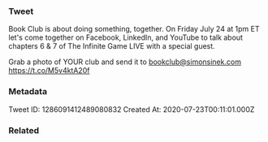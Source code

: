 ### Tweet
Book Club is about doing something, together. On Friday July 24 at 1pm ET let's come together on Facebook, LinkedIn, and YouTube to talk about chapters 6 &amp; 7 of The Infinite Game LIVE with a special guest. 

Grab a photo of YOUR club and send it to bookclub@simonsinek.com https://t.co/M5v4ktA20f

### Metadata
Tweet ID: 1286091412489080832
Created At: 2020-07-23T00:11:01.000Z

### Related

